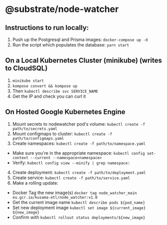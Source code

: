 # @substrate/node-watcher

## Instructions to run locally:

1. Push up the Postgresql and Prisma images: `docker-compose up -d`
2. Run the script which populates the database: `yarn start`

## On a Local Kubernetes Cluster (minikube) (writes to CloudSQL)
1. `minikube start`
2. `kompose convert && kompose up`
3. Then `kubectl describe svc SERVICE_NAME`
4. Get the IP and check you can curl it

## On Hosted Google Kubernetes Engine
1. Mount secrets to nodewatcher pod's volume: `kubectl create -f path/to/secrets.yaml`
2. Mount configmaps to cluster: `kubectl create -f path/to/configmaps.yaml`
3. Create namespaces: `kubectl create -f path/to/namespace.yaml`
  - Make sure you're in the appropriate namespace: `kubectl config set-context --current --namespace<namespace>`
  - Verify: `kubectl config view --minify | grep namespace:`
4. Create deployment: `kubectl create -f path/to/deployment.yaml`
5. Create service: `kubectl create -f path/to/service.yaml`
6. Make a rolling update:
  - Docker Tag the new image(s) `docker tag node_watcher_main eu.gcr.io/kusama-etl/node_watcher:v1.0`
  - Get the current image name `kubectl describe pods ${pod_name}`
  - Set new deployment image `kubectl set image ${current_image} ${new_image}`
  - Confirm with `kubectl rollout status deployments/${new_image}`
